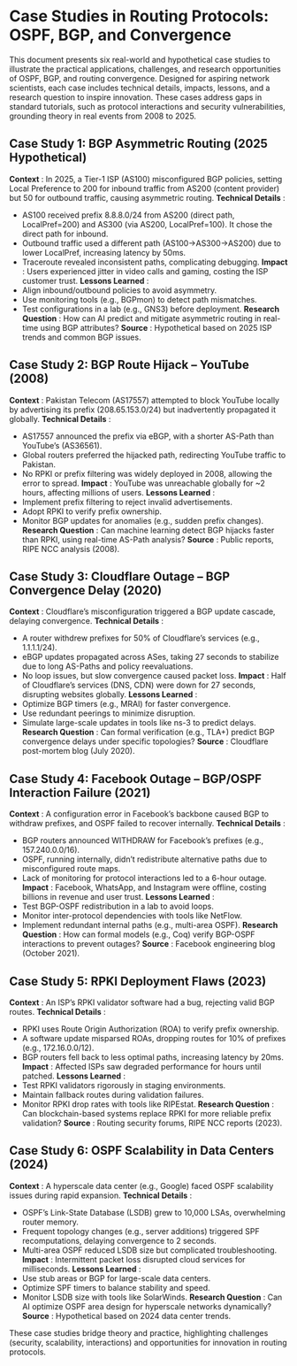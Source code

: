 # Case Studies in Routing Protocols: OSPF, BGP, and Convergence

This document presents six real-world and hypothetical case studies to illustrate the practical applications, challenges, and research opportunities of OSPF, BGP, and routing convergence. Designed for aspiring network scientists, each case includes technical details, impacts, lessons, and a research question to inspire innovation. These cases address gaps in standard tutorials, such as protocol interactions and security vulnerabilities, grounding theory in real events from 2008 to 2025.

## Case Study 1: BGP Asymmetric Routing (2025 Hypothetical)

**Context** : In 2025, a Tier-1 ISP (AS100) misconfigured BGP policies, setting Local Preference to 200 for inbound traffic from AS200 (content provider) but 50 for outbound traffic, causing asymmetric routing.
**Technical Details** :

- AS100 received prefix 8.8.8.0/24 from AS200 (direct path, LocalPref=200) and AS300 (via AS200, LocalPref=100). It chose the direct path for inbound.
- Outbound traffic used a different path (AS100→AS300→AS200) due to lower LocalPref, increasing latency by 50ms.
- Traceroute revealed inconsistent paths, complicating debugging.
  **Impact** : Users experienced jitter in video calls and gaming, costing the ISP customer trust.
  **Lessons Learned** :
- Align inbound/outbound policies to avoid asymmetry.
- Use monitoring tools (e.g., BGPmon) to detect path mismatches.
- Test configurations in a lab (e.g., GNS3) before deployment.
  **Research Question** : How can AI predict and mitigate asymmetric routing in real-time using BGP attributes?
  **Source** : Hypothetical based on 2025 ISP trends and common BGP issues.

## Case Study 2: BGP Route Hijack – YouTube (2008)

**Context** : Pakistan Telecom (AS17557) attempted to block YouTube locally by advertising its prefix (208.65.153.0/24) but inadvertently propagated it globally.
**Technical Details** :

- AS17557 announced the prefix via eBGP, with a shorter AS-Path than YouTube’s (AS36561).
- Global routers preferred the hijacked path, redirecting YouTube traffic to Pakistan.
- No RPKI or prefix filtering was widely deployed in 2008, allowing the error to spread.
  **Impact** : YouTube was unreachable globally for ~2 hours, affecting millions of users.
  **Lessons Learned** :
- Implement prefix filtering to reject invalid advertisements.
- Adopt RPKI to verify prefix ownership.
- Monitor BGP updates for anomalies (e.g., sudden prefix changes).
  **Research Question** : Can machine learning detect BGP hijacks faster than RPKI, using real-time AS-Path analysis?
  **Source** : Public reports, RIPE NCC analysis (2008).

## Case Study 3: Cloudflare Outage – BGP Convergence Delay (2020)

**Context** : Cloudflare’s misconfiguration triggered a BGP update cascade, delaying convergence.
**Technical Details** :

- A router withdrew prefixes for 50% of Cloudflare’s services (e.g., 1.1.1.1/24).
- eBGP updates propagated across ASes, taking 27 seconds to stabilize due to long AS-Paths and policy reevaluations.
- No loop issues, but slow convergence caused packet loss.
  **Impact** : Half of Cloudflare’s services (DNS, CDN) were down for 27 seconds, disrupting websites globally.
  **Lessons Learned** :
- Optimize BGP timers (e.g., MRAI) for faster convergence.
- Use redundant peerings to minimize disruption.
- Simulate large-scale updates in tools like ns-3 to predict delays.
  **Research Question** : Can formal verification (e.g., TLA+) predict BGP convergence delays under specific topologies?
  **Source** : Cloudflare post-mortem blog (July 2020).

## Case Study 4: Facebook Outage – BGP/OSPF Interaction Failure (2021)

**Context** : A configuration error in Facebook’s backbone caused BGP to withdraw prefixes, and OSPF failed to recover internally.
**Technical Details** :

- BGP routers announced WITHDRAW for Facebook’s prefixes (e.g., 157.240.0.0/16).
- OSPF, running internally, didn’t redistribute alternative paths due to misconfigured route maps.
- Lack of monitoring for protocol interactions led to a 6-hour outage.
  **Impact** : Facebook, WhatsApp, and Instagram were offline, costing billions in revenue and user trust.
  **Lessons Learned** :
- Test BGP-OSPF redistribution in a lab to avoid loops.
- Monitor inter-protocol dependencies with tools like NetFlow.
- Implement redundant internal paths (e.g., multi-area OSPF).
  **Research Question** : How can formal models (e.g., Coq) verify BGP-OSPF interactions to prevent outages?
  **Source** : Facebook engineering blog (October 2021).

## Case Study 5: RPKI Deployment Flaws (2023)

**Context** : An ISP’s RPKI validator software had a bug, rejecting valid BGP routes.
**Technical Details** :

- RPKI uses Route Origin Authorization (ROA) to verify prefix ownership.
- A software update misparsed ROAs, dropping routes for 10% of prefixes (e.g., 172.16.0.0/12).
- BGP routers fell back to less optimal paths, increasing latency by 20ms.
  **Impact** : Affected ISPs saw degraded performance for hours until patched.
  **Lessons Learned** :
- Test RPKI validators rigorously in staging environments.
- Maintain fallback routes during validation failures.
- Monitor RPKI drop rates with tools like RIPEstat.
  **Research Question** : Can blockchain-based systems replace RPKI for more reliable prefix validation?
  **Source** : Routing security forums, RIPE NCC reports (2023).

## Case Study 6: OSPF Scalability in Data Centers (2024)

**Context** : A hyperscale data center (e.g., Google) faced OSPF scalability issues during rapid expansion.
**Technical Details** :

- OSPF’s Link-State Database (LSDB) grew to 10,000 LSAs, overwhelming router memory.
- Frequent topology changes (e.g., server additions) triggered SPF recomputations, delaying convergence to 2 seconds.
- Multi-area OSPF reduced LSDB size but complicated troubleshooting.
  **Impact** : Intermittent packet loss disrupted cloud services for milliseconds.
  **Lessons Learned** :
- Use stub areas or BGP for large-scale data centers.
- Optimize SPF timers to balance stability and speed.
- Monitor LSDB size with tools like SolarWinds.
  **Research Question** : Can AI optimize OSPF area design for hyperscale networks dynamically?
  **Source** : Hypothetical based on 2024 data center trends.

These case studies bridge theory and practice, highlighting challenges (security, scalability, interactions) and opportunities for innovation in routing protocols.
